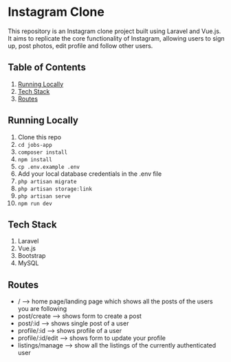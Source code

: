 # Instagram Clone

This repository is an Instagram clone project built using Laravel and Vue.js. It aims to replicate the core functionality of Instagram, allowing users to sign up, post photos, edit profile and follow other users.

## Table of Contents

1. [Running Locally](#running-locally)
1. [Tech Stack](#tech-stack)
1. [Routes](#routes)

## Running Locally

1. Clone this repo
1. `cd jobs-app`
1. `composer install`
1. `npm install`
1. `cp .env.example .env`
1. Add your local database credentials in the .env file
1. `php artisan migrate`
1. `php artisan storage:link`
1. `php artisan serve`
1. `npm run dev`

## Tech Stack

1. Laravel
1. Vue.js
1. Bootstrap
1. MySQL

## Routes

* / --> home page/landing page which shows all the posts of the users you are following
* post/create --> shows form to create a post
* post/:id --> shows single post of a user
* profile/:id --> shows profile of a user
* profile/:id/edit --> shows form to update your profile
* listings/manage --> show all the listings of the currently authenticated user
